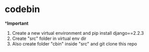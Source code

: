 # codebin

*****************Important****************
1. Create a new virtual environment and pip install django==2.2.3
2. Create "src" folder in virtual env dir
3. Also create folder "cbin" inside "src" and git clone this repo